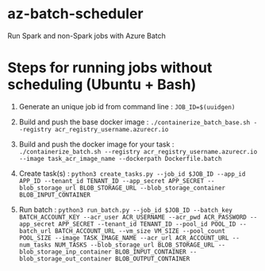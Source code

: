 # az-batch-scheduler
Run Spark and non-Spark jobs with Azure Batch

# Steps for running jobs without scheduling (Ubuntu + Bash)
1. Generate an unique job id from command line : 
```JOB_ID=$(uuidgen)```

2. Build and push the base docker image : 
```./containerize_batch_base.sh --registry acr_registry_username.azurecr.io```

3. Build and push the docker image for your task : 
```./containerize_batch.sh --registry acr_registry_username.azurecr.io --image task_acr_image_name --dockerpath Dockerfile.batch```

4. Create task(s) : 
```python3 create_tasks.py --job_id $JOB_ID --app_id APP_ID --tenant_id TENANT_ID --app_secret APP_SECRET --blob_storage_url BLOB_STORAGE_URL --blob_storage_container BLOB_INPUT_CONTAINER```

5. Run batch :
```python3 run_batch.py --job_id $JOB_ID --batch_key BATCH_ACCOUNT_KEY --acr_user ACR_USERNAME --acr_pwd ACR_PASSWORD --app_secret APP_SECRET --tenant_id TENANT_ID --pool_id POOL_ID --batch_url BATCH_ACCOUNT_URL --vm_size VM_SIZE --pool_count POOL_SIZE --image TASK_IMAGE_NAME --acr_url ACR_ACCOUNT_URL --num_tasks NUM_TASKS --blob_storage_url BLOB_STORAGE_URL --blob_storage_inp_container BLOB_INPUT_CONTAINER --blob_storage_out_container BLOB_OUTPUT_CONTAINER```
